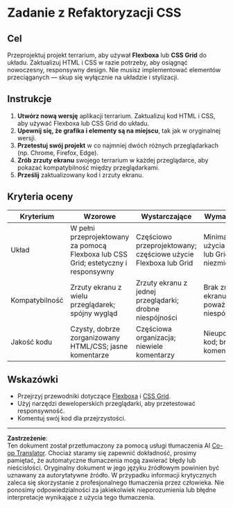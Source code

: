 <!--
CO_OP_TRANSLATOR_METADATA:
{
  "original_hash": "a212cc22a18eddf9046b7a16dfbafd8b",
  "translation_date": "2025-10-03T09:41:33+00:00",
  "source_file": "3-terrarium/2-intro-to-css/assignment.md",
  "language_code": "pl"
}
-->
# Zadanie z Refaktoryzacji CSS

## Cel

Przeprojektuj projekt terrarium, aby używał **Flexboxa** lub **CSS Grid** do układu. Zaktualizuj HTML i CSS w razie potrzeby, aby osiągnąć nowoczesny, responsywny design. Nie musisz implementować elementów przeciąganych — skup się wyłącznie na układzie i stylizacji.

## Instrukcje

1. **Utwórz nową wersję** aplikacji terrarium. Zaktualizuj kod HTML i CSS, aby używać Flexboxa lub CSS Grid do układu.
2. **Upewnij się, że grafika i elementy są na miejscu**, tak jak w oryginalnej wersji.
3. **Przetestuj swój projekt** w co najmniej dwóch różnych przeglądarkach (np. Chrome, Firefox, Edge).
4. **Zrób zrzuty ekranu** swojego terrarium w każdej przeglądarce, aby pokazać kompatybilność między przeglądarkami.
5. **Prześlij** zaktualizowany kod i zrzuty ekranu.

## Kryteria oceny

| Kryterium       | Wzorowe                                                                  | Wystarczające                        | Wymaga poprawy                         |
|------------------|--------------------------------------------------------------------------|---------------------------------------|----------------------------------------|
| Układ           | W pełni przeprojektowany za pomocą Flexboxa lub CSS Grid; estetyczny i responsywny | Częściowo przeprojektowany; częściowe użycie Flexboxa lub Grid | Minimalne lub brak użycia Flexboxa lub Grid; układ niezmieniony |
| Kompatybilność   | Zrzuty ekranu z wielu przeglądarek; spójny wygląd                       | Zrzuty ekranu z jednej przeglądarki; drobne niespójności | Brak zrzutów ekranu lub poważne niespójności |
| Jakość kodu      | Czysty, dobrze zorganizowany HTML/CSS; jasne komentarze                 | Częściowa organizacja; niewiele komentarzy | Nieuporządkowany kod; brak komentarzy  |

## Wskazówki

- Przejrzyj przewodniki dotyczące [Flexboxa](https://css-tricks.com/snippets/css/a-guide-to-flexbox/) i [CSS Grid](https://css-tricks.com/snippets/css/complete-guide-grid/).
- Użyj narzędzi deweloperskich przeglądarki, aby przetestować responsywność.
- Komentuj swój kod dla przejrzystości.

---

**Zastrzeżenie**:  
Ten dokument został przetłumaczony za pomocą usługi tłumaczenia AI [Co-op Translator](https://github.com/Azure/co-op-translator). Chociaż staramy się zapewnić dokładność, prosimy pamiętać, że automatyczne tłumaczenia mogą zawierać błędy lub nieścisłości. Oryginalny dokument w jego języku źródłowym powinien być uznawany za autorytatywne źródło. W przypadku informacji krytycznych zaleca się skorzystanie z profesjonalnego tłumaczenia przez człowieka. Nie ponosimy odpowiedzialności za jakiekolwiek nieporozumienia lub błędne interpretacje wynikające z użycia tego tłumaczenia.